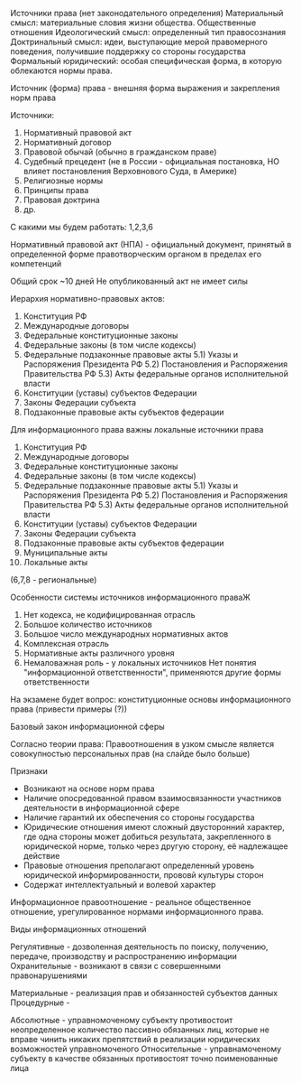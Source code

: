 Источники права
(нет законодательного определения)
Материальный смысл: материальные словия жизни общества. Общественные отношения
Идеологический смысл: определенный тип правосознания 
Доктринальный смысл: идеи, выступающие мерой правомерного поведения, получившие поддержку со стороны государства
Формальный юридический: особая специфическая форма, в которую облекаются нормы права. 

Источник (форма) права - внешняя форма выражения и закрепления норм права

Источники:
1) Нормативный правовой акт
2) Нормативный договор
3) Правовой обычай (обычно в гражданском праве)
4) Судебный прецедент (не в России - официальная постановка, НО влияет постановления Верховнового Суда, в Америке)
5) Религиозные нормы
6) Принципы права
7) Правовая доктрина
8) др.

С какими мы будем работать: 1,2,3,6

Нормативный правовой акт (НПА) - официальный документ, принятый в определенной форме правотворческим органом в пределах его компетенций 

Общий срок ~10 дней
Не опубликованный акт не имеет силы

Иерархия нормативно-правовых актов:
1) Конституция РФ
2) Международные договоры
3) Федеральные конституционные законы 
4) Федеральные законы (в том числе кодексы)
5) Федеральные подзаконные правовые акты
	5.1) Указы и Распоряжения Президента РФ
	5.2) Постановления и Распоряжения Правительства РФ
	5.3) Акты федеральные органов исполнительной власти
6) Конституции (уставы) субъектов Федерации
7) Законы Федерации субъекта 
8) Подзаконные правовые акты субъектов федерации

Для информационного права важны локальные источники права
1) Конституция РФ
2) Международные договоры
3) Федеральные конституционные законы 
4) Федеральные законы (в том числе кодексы)
5) Федеральные подзаконные правовые акты
	5.1) Указы и Распоряжения Президента РФ
	5.2) Постановления и Распоряжения Правительства РФ
	5.3) Акты федеральные органов исполнительной власти
6) Конституции (уставы) субъектов Федерации
7) Законы Федерации субъекта 
8) Подзаконные правовые акты субъектов федерации
9) Муниципальные акты
10) Локальные акты

(6,7,8 - региональные)


Особенности системы источников информационного праваЖ
1. Нет кодекса, не кодифицированная отрасль
2. Большое количество источников
3. Большое число международных нормативных актов
4. Комплексная отрасль
5. Нормативные акты различного уровня 
6. Немаловажная роль - у локальных источников
Нет понятия "информационной ответственности", применяются другие формы ответственности

На экзамене будет вопрос: конституционные основы информационного права (привести примеры (?))

Базовый закон информационной сферы

Согласно теории права:
Правоотношения в узком смысле является совокупностью персональных прав
(на слайде было больше)

Признаки 
* Возникают на основе норм права
* Наличие опосредованной правом взаимосвязанности участников деятельности в информационной сфере 
* Наличие гарантий их обеспечения со стороны государства
* Юридические отношения имеют сложный двусторонний характер, где одна стороны может добиться результата, закрепленного в юридической норме, только через другую сторону, её надлежащее действие
* Правовые отношения преполагают определенный уровень юридической информированности, прововй культуры сторон
* Содержат интеллектуальный и волевой характер

Информационное правоотношение - реальное общественное отношение, урегулированное нормами информационного права.


Виды информационных отношений

Регулятивные - дозволенная деятельность по поиску, получению, передаче, производству и распространению информации
Охранительные - возникают в связи с совершенными правонарушениями

Материальные - реализация прав и обязанностей субъектов данных
Процедурные -

Абсолютные - управномоченому субъекту противостоит неопределенное количество пассивно обязанных лиц, которые не вправе чинить никаких препятствий в реализации юридических возможностей управномоченого
Относительные - управнамоченому субъекту в качестве обязанных противостоят точно поименованные лица